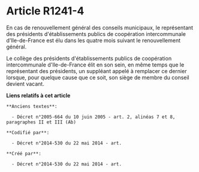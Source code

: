 # Article R1241-4

En cas de renouvellement général des conseils municipaux, le représentant des présidents d'établissements publics de
coopération intercommunale d'Ile-de-France est élu dans les quatre mois suivant le renouvellement général.

Le collège des présidents d'établissements publics de coopération intercommunale d'Ile-de-France élit en son sein, en même
temps que le représentant des présidents, un suppléant appelé à remplacer ce dernier lorsque, pour quelque cause que ce soit,
son siège de membre du conseil devient vacant.

**Liens relatifs à cet article**

	**Anciens textes**:

	  - Décret n°2005-664 du 10 juin 2005 - art. 2, alinéas 7 et 8, paragraphes II et III (Ab)

	**Codifié par**:

	  - Décret n°2014-530 du 22 mai 2014 - art.

	**Créé par**:

	  - Décret n°2014-530 du 22 mai 2014 - art.
